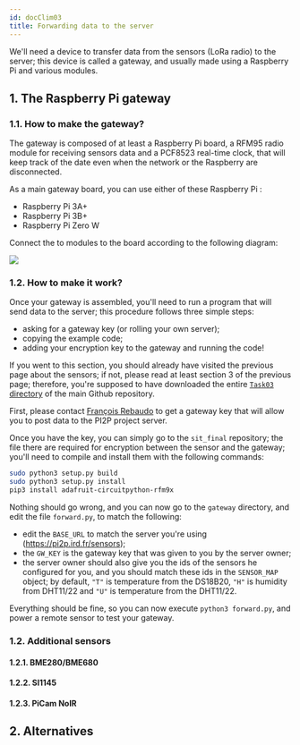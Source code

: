 ```yaml
---
id: docClim03
title: Forwarding data to the server
---
```


We'll need a device to transfer data from the sensors (LoRa radio) to the server; this device is called a gateway, and usually made using a Raspberry Pi and various modules.

## 1. The Raspberry Pi gateway

### 1.1. How to make the gateway?

The gateway is composed of at least a Raspberry Pi board, a RFM95 radio module for receiving sensors data and a PCF8523 real-time clock, that will keep track of the date even when the network or the Raspberry are disconnected.

As a main gateway board, you can use either of these Raspberry Pi :

- Raspberry Pi 3A+
- Raspberry Pi 3B+
- Raspberry Pi Zero W

Connect the to modules to the board according to the following diagram:

![](/pi2p_docu/img/Raspberry_Pi_RFM95_RTC.png)

### 1.2. How to make it work?

Once your gateway is assembled, you'll need to run a program that will send data to the server; this procedure follows three simple steps:

- asking for a gateway key (or rolling your own server);
- copying the example code;
- adding your encryption key to the gateway and running the code!

If you went to this section, you should already have visited the previous page about the sensors; if not, please read at least section 3 of the previous page; therefore, you're supposed to have downloaded the entire [`Task03` directory](https://github.com/frareb/pi2p/tree/master/Task03) of the main Github repository.

First, please contact [François Rebaudo](mailto:contact) to get a gateway key that will allow you to post data to the PI2P project server.

Once you have the key, you can simply go to the `sit_final` repository; the file there are required for encryption between the sensor and the gateway; you'll need to compile and install them with the following commands:

```bash
sudo python3 setup.py build
sudo python3 setup.py install
pip3 install adafruit-circuitpython-rfm9x
```

Nothing should go wrong, and you can now go to the `gateway` directory, and edit the file `forward.py`, to match the following:

- edit the `BASE_URL` to match the server you're using (https://pi2p.ird.fr/sensors);
- the `GW_KEY` is the gateway key that was given to you by the server owner;
- the server owner should also give you the ids of the sensors he configured for you, and you should match these ids in the `SENSOR_MAP` object; by default, `"T"` is temperature from the DS18B20, `"H"` is humidity from DHT11/22 and `"U"` is temperature from the DHT11/22.

Everything should be fine, so you can now execute `python3 forward.py`, and power a remote sensor to test your gateway.

### 1.2. Additional sensors

#### 1.2.1. BME280/BME680

#### 1.2.2. SI1145

#### 1.2.3. PiCam NoIR

## 2. Alternatives
